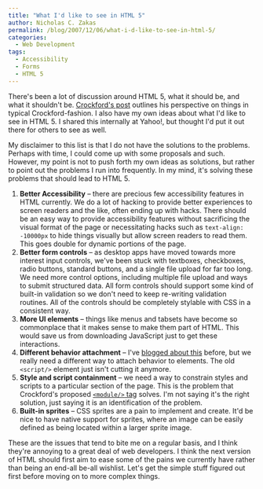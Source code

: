 ```yaml
---
title: "What I'd like to see in HTML 5"
author: Nicholas C. Zakas
permalink: /blog/2007/12/06/what-i-d-like-to-see-in-html-5/
categories:
  - Web Development
tags:
  - Accessibility
  - Forms
  - HTML 5
---
```

There's been a lot of discussion around HTML 5, what it should be, and what it shouldn't be. <a title="Fixing HTML" rel="external" href="http://www.crockford.com/html/">Crockford's post</a> outlines his perspective on things in typical Crockford-fashion. I also have my own ideas about what I'd like to see in HTML 5. I shared this internally at Yahoo!, but thought I'd put it out there for others to see as well.

My disclaimer to this list is that I do not have the solutions to the problems. Perhaps with time, I could come up with some proposals and such. However, my point is not to push forth my own ideas as solutions, but rather to point out the problems I run into frequently. In my mind, it's solving these problems that should lead to HTML 5.

  1. **Better Accessibility** &#8211; there are precious few accessibility features in HTML currently. We do a lot of hacking to provide better experiences to screen readers and the like, often ending up with hacks. There should be an easy way to provide accessibility features without sacrificing the visual format of the page or necessitating hacks such as `text-align: -10000px` to hide things visually but allow screen readers to read them. This goes double for dynamic portions of the page.
  2. **Better form controls** &#8211; as desktop apps have moved towards more interest input controls, we've been stuck with textboxes, checkboxes, radio buttons, standard buttons, and a single file upload for far too long. We need more control options, including multiple file upload and ways to submit structured data. All form controls should support some kind of built-in validation so we don't need to keep re-writing validation routines. All of the controls should be completely stylable with CSS in a consistent way.
  3. **More UI elements** &#8211; things like menus and tabsets have become so commonplace that it makes sense to make them part of HTML. This would save us from downloading JavaScript just to get these interactions.
  4. **Different behavior attachment** &#8211; I've <a title="The way JavaScript is handled: A call to action" rel="internal" href="https://humanwhocodes.com/archive/2007/10/494">blogged about this</a> before, but we really need a different way to attach behavior to elements. The old `<script/>` element just isn't cutting it anymore.
  5. **Style and script containment** &#8211; we need a way to constrain styles and scripts to a particular section of the page. This is the problem that Crockford's proposed <a title="The <module/> tag" rel="external" href="http://www.json.org/module.html"><code>&lt;module/&gt;</code> tag</a> solves. I'm not saying it's the right solution, just saying it is an identification of the problem.
  6. **Built-in sprites** &#8211; CSS sprites are a pain to implement and create. It'd be nice to have native support for sprites, where an image can be easily defined as being located within a larger sprite image.

These are the issues that tend to bite me on a regular basis, and I think they're annoying to a great deal of web developers. I think the next version of HTML should first aim to ease some of the pains we currently have rather than being an end-all be-all wishlist. Let's get the simple stuff figured out first before moving on to more complex things.
